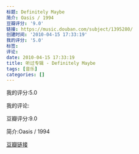 ```yaml
---
标题: Definitely Maybe
简介: Oasis / 1994
豆瓣评分: '9.0'
链接: https://music.douban.com/subject/1395280/
创建时间: '2010-04-15 17:33:19'
我的评分: '5.0'
标签:
评论:
date: 2010-04-15 17:33:19
title: 听过专辑 - Definitely Maybe
tags: [音乐]
categories: []
---
```


我的评分:5.0

我的评论:

豆瓣评分:9.0

简介:Oasis / 1994

[豆瓣链接](https://music.douban.com/subject/1395280/)

